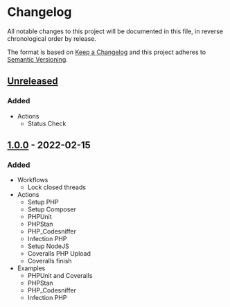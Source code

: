# Changelog

All notable changes to this project will be documented in this file, in reverse chronological order by release.

The format is based on [Keep a Changelog](http://keepachangelog.com/en/1.0.0/)
and this project adheres to [Semantic Versioning](http://semver.org/spec/v2.0.0.html).

## [Unreleased](https://github.com/orisai/github-workflows/compare/1.0.0...HEAD)

### Added

- Actions
  - Status Check

## [1.0.0](https://github.com/orisai/github-workflows/releases/tag/1.0.0) - 2022-02-15

### Added

- Workflows
	- Lock closed threads
- Actions
	- Setup PHP
	- Setup Composer
	- PHPUnit
	- PHPStan
	- PHP_Codesniffer
	- Infection PHP
	- Setup NodeJS
	- Coveralls PHP Upload
	- Coveralls finish
- Examples
	- PHPUnit and Coveralls
	- PHPStan
	- PHP_Codesniffer
	- Infection PHP
